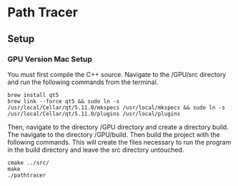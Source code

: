 # Path Tracer

## Setup

### GPU Version Mac Setup
You must first compile the C++ source.  Navigate to the /GPU/src directory and run the following commands from the terminal.
```
brew install qt5
brew link --force qt5 && sudo ln -s /usr/local/Cellar/qt/5.11.0/mkspecs /usr/local/mkspecs && sudo ln -s /usr/local/Cellar/qt/5.11.0/plugins /usr/local/plugins
```

Then, navigate to the directory /GPU directory and create a directory build.  The navigate to the directory /GPU/build.
Then build the project with the following commands.  This will create the files necessary to run the program in the build directory and leave the src directory untouched.
```
cmake ../src/
make
./pathtracer
```
